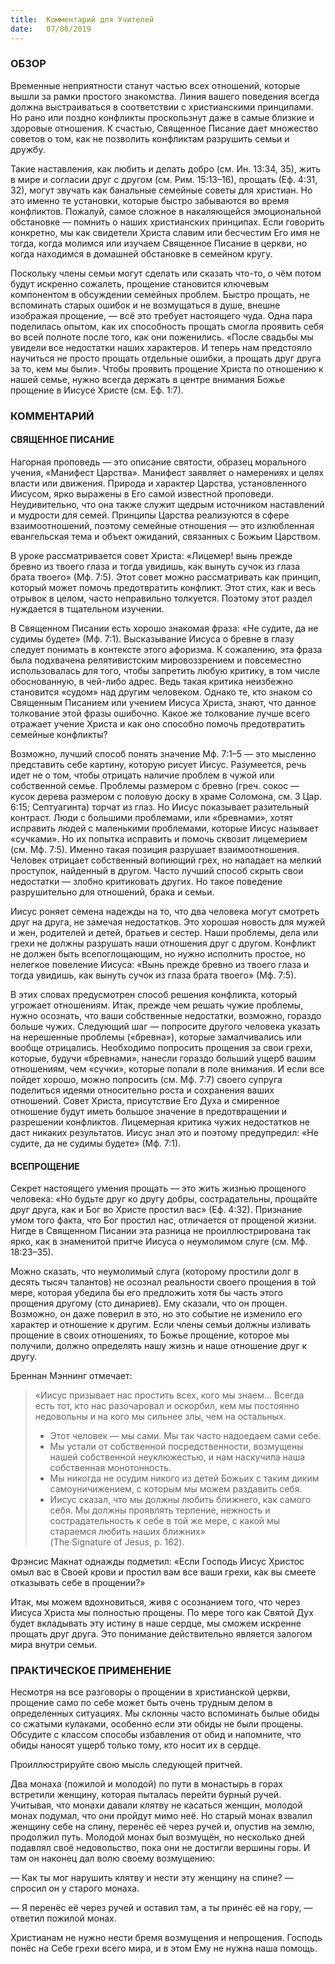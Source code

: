 ```yaml
---
title:  Комментарий для Учителей
date:   07/06/2019
---
```


### ОБЗОР

Временные неприятности станут частью всех отношений, которые вышли за рамки простого знакомства. Линия вашего поведения всегда должна выстраиваться в соответствии с христианскими принципами. Но рано или поздно конфликты проскользнут даже в самые близкие и здоровые отношения. К счастью, Священное Писание дает множество советов о том, как не позволить конфликтам разрушить семьи и дружбу.

Такие наставления, как любить и делать добро (см. Ин. 13:34, 35), жить в мире и согласии друг с другом (см. Рим. 15:13–16), прощать (Еф. 4:31, 32), могут звучать как банальные семейные советы для христиан. Но это именно те установки, которые быстро забываются во время конфликтов. Пожалуй, самое сложное в накаляющейся эмоциональной обстановке — помнить о наших христианских принципах. Если говорить конкретно, мы как свидетели Христа славим или бесчестим Его имя не тогда, когда молимся или изучаем Священное Писание в церкви, но когда находимся в домашней обстановке в семейном кругу.

Поскольку члены семьи могут сделать или сказать что-то, о чём потом будут искренно сожалеть, прощение становится ключевым компонентом в обсуждении семейных проблем. Быстро прощать, не вспоминать старых ошибок и не возмущаться в душе, внешне изображая прощение, — всё это требует настоящего чуда. Одна пара поделилась опытом, как их способность прощать смогла проявить себя во всей полноте после того, как они поженились. «После свадьбы мы увидели все недостатки наших характеров. И теперь нам предстояло научиться не просто прощать отдельные ошибки, а прощать друг друга за то, кем мы были». Чтобы проявить прощение Христа по отношению к нашей семье, нужно всегда держать в центре внимания Божье прощение в Иисусе Христе (см. Еф. 1:7).

### КОММЕНТАРИЙ

#### СВЯЩЕННОЕ ПИСАНИЕ

Нагорная проповедь — это описание святости, образец морального учения, «Манифест Царства». Манифест заявляет о намерениях и целях власти или движения. Природа и характер Царства, установленного Иисусом, ярко выражены в Его самой известной проповеди. Неудивительно, что она также служит щедрым источником наставлений и мудрости для семей. Принципы Царства реализуются в сфере взаимоотношений, поэтому семейные отношения — это излюбленная евангельская тема и объект ожиданий, связанных с Божьим Царством.

В уроке рассматривается совет Христа: «Лицемер! вынь прежде бревно из твоего глаза и тогда увидишь, как вынуть сучок из глаза брата твоего» (Мф. 7:5). Этот совет можно рассматривать как принцип, который может помочь предотвратить конфликт. Этот стих, как и весь отрывок в целом, часто неправильно толкуется. Поэтому этот раздел нуждается в тщательном изучении.

В Священном Писании есть хорошо знакомая фраза: «Не судите, да не судимы будете» (Мф. 7:1). Высказывание Иисуса о бревне в глазу следует понимать в контексте этого афоризма. К сожалению, эта фраза была подхвачена релятивистским мировоззрением и повсеместно использовалась для того, чтобы запретить любую критику, в том числе обоснованную, в чей-либо адрес. Ведь такая критика неизбежно становится «судом» над другим человеком. Однако те, кто знаком со Священным Писанием или учением Иисуса Христа, знают, что данное толкование этой фразы ошибочно. Какое же толкование лучше всего отражает учение Христа и как
оно способно помочь предотвратить семейные конфликты?

Возможно, лучший способ понять значение Мф. 7:1–5 — это мысленно представить себе картину, которую рисует Иисус. Разумеется, речь идет не о том, чтобы отрицать наличие проблем в чужой или собственной семье. Проблемы размером с бревно (греч. сокос — кусок дерева размером с половую доску в храме Соломона, см. 3 Цар. 6:15; Септуагинта) торчат из глаз. Но Иисус показывает разительный контраст. Люди с большими проблемами, или «бревнами», хотят исправить людей с маленькими проблемами, которые Иисус называет «сучками». Но их попытка исправить и помочь сквозит лицемерием (см. Мф. 7:5). Именно такая позиция разрушает взаимоотношения. Человек отрицает собственный вопиющий грех, но нападает на мелкий проступок, найденный в другом. Часто лучший способ скрыть свои недостатки — злобно критиковать других. Но такое поведение разрушительно для отношений, брака и семьи.

Иисус роняет семена надежды на то, что два человека могут смотреть друг на друга, не замечая недостатков. Это хорошая новость для мужей и жен, родителей и детей, братьев и сестер. Наши проблемы, дела или грехи не должны разрушать наши отношения друг с другом. Конфликт не должен быть всепоглощающим, но нужно исполнить простое, но нелегкое повеление Иисуса: «Вынь прежде бревно из твоего глаза и тогда увидишь, как вынуть сучок из глаза брата твоего» (Мф. 7:5).

В этих словах предусмотрен способ решения конфликта, который угрожает отношениям. Итак, прежде чем решать чужие проблемы, нужно осознать, что ваши собственные недостатки, возможно, гораздо больше чужих. Следующий шаг — попросите другого человека указать на нерешенные проблемы («бревна»), которые замалчивались или вообще отрицались. Необходимо попросить прощения за свои грехи, которые, будучи «бревнами», нанесли гораздо больший ущерб вашим отношениям, чем «сучки», которые попали в поле внимания. И если все пойдет хорошо, можно попросить (см. Мф. 7:7) своего супруга поделиться идеями относительно роста и сохранения ваших отношений. Совет Христа, присутствие Его Духа и смиренное отношение будут иметь большое значение в предотвращении и разрешении конфликтов. Лицемерная критика чужих недостатков не даст никаких результатов. Иисус знал это и поэтому предупредил: «Не судите, да не судимы будете» (Мф. 7:1).

#### ВСЕПРОЩЕНИЕ

Секрет настоящего умения прощать — это жить жизнью прощеного человека: «Но будьте друг ко другу добры, сострадательны, прощайте друг друга, как и Бог во Христе простил вас» (Еф. 4:32). Признание умом того факта, что Бог простил нас, отличается от прощеной жизни. Нигде в Священном Писании эта разница не проиллюстрирована так ярко, как в знаменитой притче Иисуса о неумолимом слуге (см. Мф. 18:23–35).

Можно сказать, что неумолимый слуга (которому простили долг в десять тысяч талантов) не осознал реальности своего прощения в той мере, которая убедила бы его предложить хотя бы часть этого прощения другому (сто динариев). Ему сказали, что он прощен. Возможно, он даже поверил в это, но это событие не изменило его характер и отношение к другим. Если члены семьи должны изливать прощение в своих отношениях, то Божье прощение, которое мы получили, должно определять нашу жизнь и наше отношение друг к другу.

Бреннан Мэннинг отмечает:
> «Иисус призывает нас простить всех, кого мы знаем… Всегда есть тот, кто нас разочаровал и оскорбил, кем мы постоянно недовольны и на кого мы сильнее злы, чем на остальных. 
> - Этот человек — мы сами. Мы так часто надоедаем сами себе.  
> - Мы устали от собственной посредственности, возмущены нашей собственной неуклюжестью, и нам наскучила наша собственная монотонность.
> -  Мы никогда не осудим никого из детей Божьих с таким диким самоуничижением, с которым мы можем раздавить себя. 
> - Иисус сказал, что мы должны любить ближнего, как самого себя. Мы должны проявлять терпение, нежность и сострадательность к себе в той же мере, с какой мы стараемся любить наших ближних»  
> (The Signature of Jesus, p. 162).

Фрэнсис Макнат однажды подметил: «Если Господь Иисус Христос омыл вас в Своей крови и простил вам все ваши грехи, как вы смеете отказывать себе в прощении?»

Итак, мы можем вдохновиться, живя с осознанием того, что через Иисуса Христа мы полностью прощены. По мере того как Святой Дух будет вкладывать эту истину в наше сердце, мы сможем искренне прощать друг друга. Это понимание действительно является залогом мира внутри семьи.

### ПРАКТИЧЕСКОЕ ПРИМЕНЕНИЕ

Несмотря на все разговоры о прощении в христианской церкви, прощение само по себе может быть очень трудным делом в определенных ситуациях. Мы склонны часто вспоминать былые обиды со сжатыми кулаками, особенно если эти обиды не были прощены. Обсудите с классом способы избавления от обид и напомните, что обиды наносят ущерб только тому, кто носит их в сердце.

Проиллюстрируйте свою мысль следующей притчей.

Два монаха (пожилой и молодой) по пути в монастырь в горах встретили женщину, которая пыталась перейти бурный ручей. Учитывая, что монахи давали клятву не касаться женщин, молодой монах подумал, что они пройдут мимо неё. Но старый монах взвалил женщину себе на спину, перенёс её через ручей и, опустив на землю, продолжил путь. Молодой монах был возмущён, но несколько дней подавлял своё недовольство, пока они не достигли вершины горы. И там он наконец дал волю своему возмущению:

— Как ты мог нарушить клятву и нести эту женщину на спине? — спросил он у старого монаха.

— Я перенёс её через ручей и оставил там, а ты принёс её на гору, — ответил пожилой монах.

Христианам не нужно нести бремя возмущения и непрощения. Господь понёс  на Себе грехи всего мира, и в этом Ему не нужна наша помощь.
